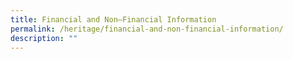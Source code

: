 ```yaml
---
title: Financial and Non–Financial Information
permalink: /heritage/financial-and-non-financial-information/
description: ""
---
```

